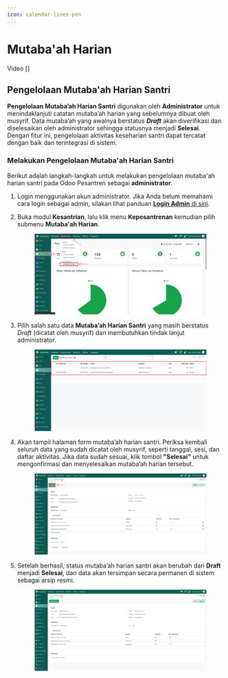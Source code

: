 ```yaml
---
icon: calendar-lines-pen
---
```


# Mutaba'ah Harian

Video \[]

## Pengelolaan Mutaba'ah Harian Santri

**Pengelolaan Mutaba’ah Harian Santri** digunakan oleh **Administrator** untuk menindaklanjuti catatan mutaba’ah harian yang sebelumnya dibuat oleh musyrif. Data mutaba’ah yang awalnya berstatus _**Draft**_ akan diverifikasi dan diselesaikan oleh administrator sehingga statusnya menjadi **Selesai**. Dengan fitur ini, pengelolaan aktivitas keseharian santri dapat tercatat dengan baik dan terintegrasi di sistem.

### Melakukan Pengelolaan Mutaba'ah Harian Santri

Berikut adalah langkah-langkah untuk melakukan pengelolaan mutaba'ah harian santri pada Odoo Pesantren sebagai **administrator**.

1. Login menggunakan akun administrator. Jika Anda belum memahami cara login sebagai admin, silakan lihat panduan [**Login Admin** di sini](../../../panduan-login/login-admin.md).
2.  Buka modul **Kesantrian**, lalu klik menu **Kepesantrenan** kemudian pilih submenu **Mutaba'ah Harian**.

    <figure><img src="../../../.gitbook/assets/images-572.png" alt=""><figcaption></figcaption></figure>


3.  Pilih salah satu data **Mutaba’ah Harian Santri** yang masih berstatus _Draft_ (dicatat oleh musyrif) dan membutuhkan tindak lanjut administrator.

    <figure><img src="../../../.gitbook/assets/images-573.png" alt=""><figcaption></figcaption></figure>


4.  Akan tampil halaman form mutaba’ah harian santri. Periksa kembali seluruh data yang sudah dicatat oleh musyrif, seperti tanggal, sesi, dan daftar aktivitas. Jika data sudah sesuai, klik tombol **"Selesai"** untuk mengonfirmasi dan menyelesaikan mutaba’ah harian tersebut.

    <figure><img src="../../../.gitbook/assets/images-574.png" alt=""><figcaption></figcaption></figure>


5.  Setelah berhasil, status mutaba’ah harian santri akan berubah dari **Draft** menjadi **Selesai**, dan data akan tersimpan secara permanen di sistem sebagai arsip resmi.

    <figure><img src="../../../.gitbook/assets/images-575.png" alt=""><figcaption></figcaption></figure>
